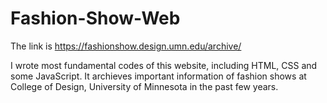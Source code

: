# Fashion-Show-Web

The link is https://fashionshow.design.umn.edu/archive/

I wrote most fundamental codes of this website, including HTML, CSS and some JavaScript. It archieves important information of fashion shows at College of Design, University of Minnesota in the past few years.

